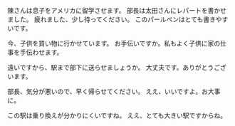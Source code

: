 陳さんは息子をアメリカに留学させます。
部長は太田さんにレパートを書かせました。
疲れました、少し待ってください。
このパールペンはとても書きやすいです。

今、子供を買い物に行かせています。
お手伝いですか。私もよく子供に家の仕事を手伝わせます。

遠いですから、駅まで部下に送らせましょうか。
大丈夫です。ありがとうございます。

部長、気分が悪いので、早く帰らせてください。
ええ、いいですよ。お大事に。

この駅は乗り換えが分かりにくいですね。
ええ、とても大きい駅ですからね。
